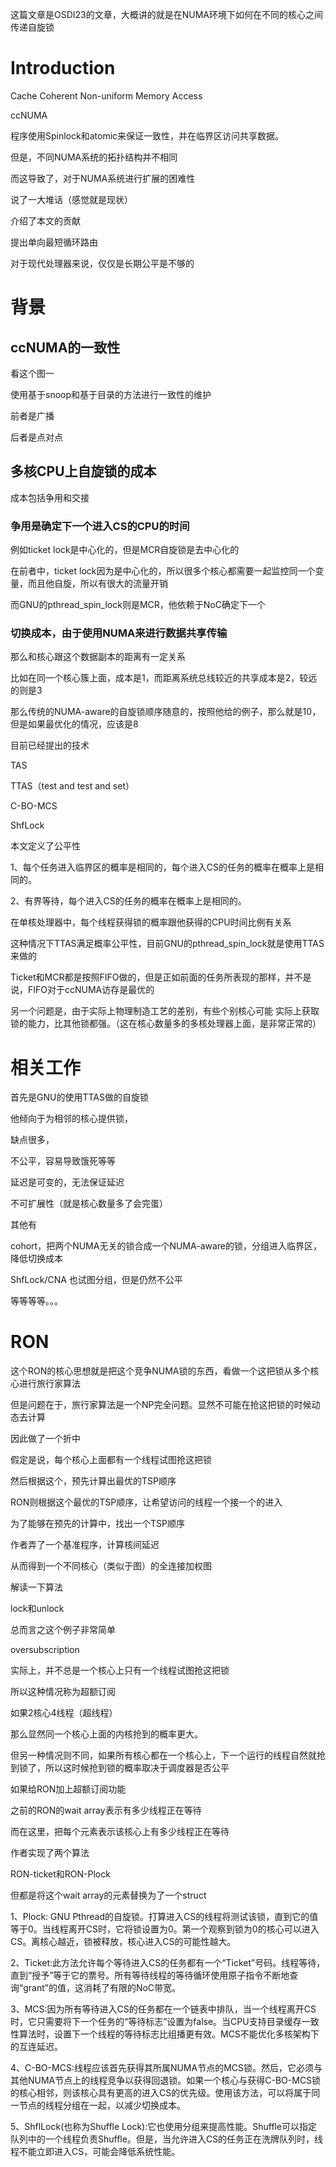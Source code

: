 这篇文章是OSDI23的文章，大概讲的就是在NUMA环境下如何在不同的核心之间传递自旋锁



# Introduction

Cache Coherent Non-uniform Memory Access

ccNUMA

程序使用Spinlock和atomic来保证一致性，并在临界区访问共享数据。



但是，不同NUMA系统的拓扑结构并不相同

而这导致了，对于NUMA系统进行扩展的困难性



说了一大堆话（感觉就是现状）



介绍了本文的贡献

提出单向最短循环路由

对于现代处理器来说，仅仅是长期公平是不够的





# 背景

## ccNUMA的一致性

看这个图一

使用基于snoop和基于目录的方法进行一致性的维护

前者是广播

后者是点对点



## 多核CPU上自旋锁的成本

成本包括争用和交接

### 争用是确定下一个进入CS的CPU的时间

例如ticket lock是中心化的，但是MCR自旋锁是去中心化的

在前者中，ticket lock因为是中心化的，所以很多个核心都需要一起监控同一个变量，而且他自旋，所以有很大的流量开销

而GNU的pthread_spin_lock则是MCR，他依赖于NoC确定下一个



### 切换成本，由于使用NUMA来进行数据共享传输

那么和核心跟这个数据副本的距离有一定关系

比如在同一个核心簇上面，成本是1，而距离系统总线较近的共享成本是2，较远的则是3

那么传统的NUMA-aware的自旋锁顺序随意的，按照他给的例子，那么就是10，但是如果最优化的情况，应该是8



目前已经提出的技术

TAS

TTAS（test and test and set）

C-BO-MCS

ShfLock



本文定义了公平性

1、每个任务进入临界区的概率是相同的，每个进入CS的任务的概率在概率上是相同的。

2、有界等待，每个进入CS的任务的概率在概率上是相同的。



在单核处理器中，每个线程获得锁的概率跟他获得的CPU时间比例有关系

这种情况下TTAS满足概率公平性，目前GNU的pthread_spin_lock就是使用TTAS来做的



Ticket和MCR都是按照FIFO做的，但是正如前面的任务所表现的那样，并不是说，FIFO对于ccNUMA访存是最优的

另一个问题是，由于实际上物理制造工艺的差别，有些个别核心可能 实际上获取锁的能力，比其他锁都强。（这在核心数量多的多核处理器上面，是非常正常的）



# 相关工作

首先是GNU的使用TTAS做的自旋锁

他倾向于为相邻的核心提供锁，

缺点很多，

不公平，容易导致饿死等等

延迟是可变的，无法保证延迟

不可扩展性（就是核心数量多了会完蛋）



其他有

cohort，把两个NUMA无关的锁合成一个NUMA-aware的锁，分组进入临界区，降低切换成本

ShfLock/CNA 也试图分组，但是仍然不公平

等等等等。。。



# RON

这个RON的核心思想就是把这个竞争NUMA锁的东西，看做一个这把锁从多个核心进行旅行家算法

但是问题在于，旅行家算法是一个NP完全问题。显然不可能在抢这把锁的时候动态去计算

因此做了一个折中

假定是说，每个核心上面都有一个线程试图抢这把锁

然后根据这个，预先计算出最优的TSP顺序



RON则根据这个最优的TSP顺序，让希望访问的线程一个接一个的进入



为了能够在预先的计算中，找出一个TSP顺序

作者弄了一个基准程序，计算核间延迟

从而得到一个不同核心（类似于图）的全连接加权图



解读一下算法

lock和unlock



总而言之这个例子非常简单



oversubscription

实际上，并不总是一个核心上只有一个线程试图抢这把锁

所以这种情况称为超额订阅

如果2核心4线程（超线程）

那么显然同一个核心上面的内核抢到的概率更大。

但另一种情况则不同，如果所有核心都在一个核心上，下一个运行的线程自然就抢到锁了，所以这时候抢到锁的概率取决于调度器是否公平

如果给RON加上超额订阅功能



之前的RON的wait array表示有多少线程正在等待

而在这里，把每个元素表示该核心上有多少线程正在等待

作者实现了两个算法

RON-ticket和RON-Plock

但都是将这个wait  array的元素替换为了一个struct





1、Plock: GNU Pthread的自旋锁。打算进入CS的线程将测试该锁，直到它的值等于0。当线程离开CS时，它将锁设置为0。第一个观察到锁为0的核心可以进入CS。离核心越近，锁被释放，核心进入CS的可能性越大。 

2、Ticket:此方法允许每个等待进入CS的任务都有一个“Ticket”号码。线程等待，直到“授予”等于它的票号。所有等待线程的等待循环使用原子指令不断地查询“grant”的值，这消耗了有限的NoC带宽。

3、MCS:因为所有等待进入CS的任务都在一个链表中排队，当一个线程离开CS时，它只需要将下一个任务的“等待标志”设置为false。当CPU支持目录缓存一致性算法时，设置下一个线程的等待标志比组播更有效。MCS不能优化多核架构下的互连延迟。

4、C-BO-MCS:线程应该首先获得其所属NUMA节点的MCS锁。然后，它必须与其他NUMA节点上的线程竞争以获得回退锁。如果一个核心与获得C-BO-MCS锁的核心相邻，则该核心具有更高的进入CS的优先级。使用该方法，可以将属于同一节点的线程分组在一起，以减少切换成本。

5、ShflLock(也称为Shuffle Lock):它也使用分组来提高性能。Shuffle可以指定队列中的一个线程负责Shuffle。但是，当允许进入CS的任务正在洗牌队列时，线程不能立即进入CS，可能会降低系统性能。


